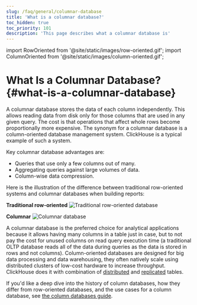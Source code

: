 ```yaml
---
slug: /faq/general/columnar-database
title: 'What is a columnar database?'
toc_hidden: true
toc_priority: 101
description: 'This page describes what a columnar database is'
---
```


import RowOriented from '@site/static/images/row-oriented.gif';
import ColumnOriented from '@site/static/images/column-oriented.gif';

# What Is a Columnar Database? {#what-is-a-columnar-database}

A columnar database stores the data of each column independently. This allows reading data from disk only for those columns that are used in any given query. The cost is that operations that affect whole rows become proportionally more expensive. The synonym for a columnar database is a column-oriented database management system. ClickHouse is a typical example of such a system.

Key columnar database advantages are:

- Queries that use only a few columns out of many.
- Aggregating queries against large volumes of data.
- Column-wise data compression.

Here is the illustration of the difference between traditional row-oriented systems and columnar databases when building reports:

**Traditional row-oriented**
<img src={RowOriented} alt="Traditional row-oriented database" />

**Columnar**
<img src={ColumnOriented} alt="Columnar database" />

A columnar database is the preferred choice for analytical applications because it allows having many columns in a table just in case, but to not pay the cost for unused columns on read query execution time (a traditional OLTP database reads all of the data during queries as the data is stored in rows and not columns). Column-oriented databases are designed for big data processing and data warehousing, they often natively scale using distributed clusters of low-cost hardware to increase throughput. ClickHouse does it with combination of [distributed](../../engines/table-engines/special/distributed.md) and [replicated](../../engines/table-engines/mergetree-family/replication.md) tables.

If you'd like a deep dive into the history of column databases, how they differ from row-oriented databases, and the use cases for a column database, see [the column databases guide](https://clickhouse.com/engineering-resources/what-is-columnar-database).
